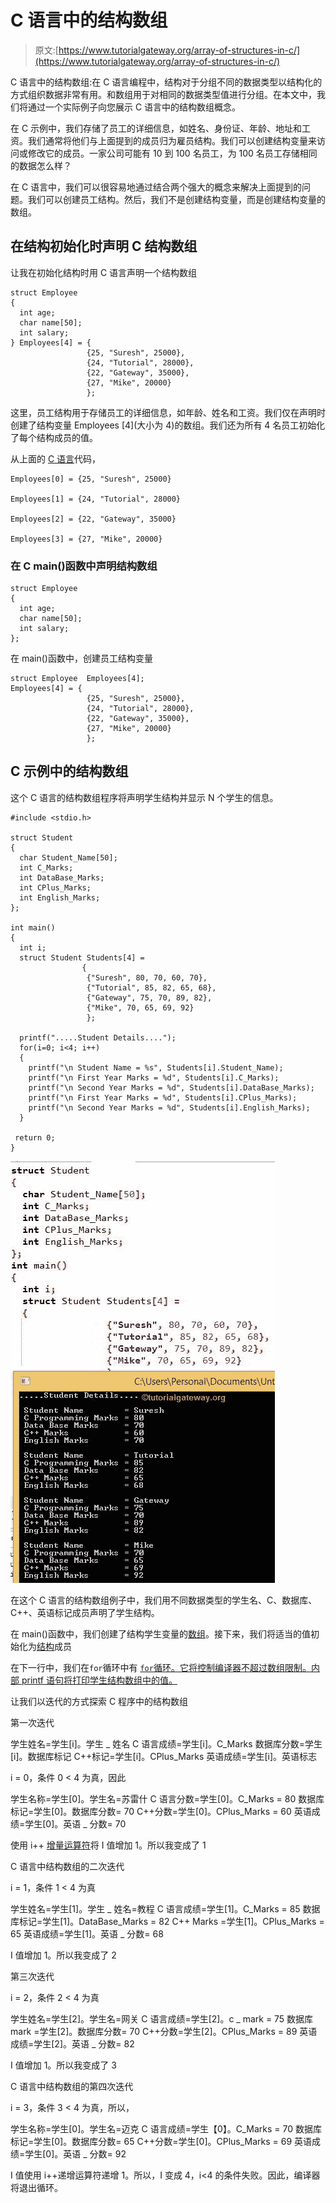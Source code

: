 # C 语言中的结构数组

> 原文:[https://www.tutorialgateway.org/array-of-structures-in-c/](https://www.tutorialgateway.org/array-of-structures-in-c/)

C 语言中的结构数组:在 C 语言编程中，结构对于分组不同的数据类型以结构化的方式组织数据非常有用。和数组用于对相同的数据类型值进行分组。在本文中，我们将通过一个实际例子向您展示 C 语言中的结构数组概念。

在 C 示例中，我们存储了员工的详细信息，如姓名、身份证、年龄、地址和工资。我们通常将他们与上面提到的成员归为雇员结构。我们可以创建结构变量来访问或修改它的成员。一家公司可能有 10 到 100 名员工，为 100 名员工存储相同的数据怎么样？

在 C 语言中，我们可以很容易地通过结合两个强大的概念来解决上面提到的问题。我们可以创建员工结构。然后，我们不是创建结构变量，而是创建结构变量的数组。

## 在结构初始化时声明 C 结构数组

让我在初始化结构时用 C 语言声明一个结构数组

```
struct Employee
{
  int age;
  char name[50];
  int salary;
} Employees[4] = {
                 {25, "Suresh", 25000},
                 {24, "Tutorial", 28000},
                 {22, "Gateway", 35000},
                 {27, "Mike", 20000}
                 };

```

这里，员工结构用于存储员工的详细信息，如年龄、姓名和工资。我们仅在声明时创建了结构变量 Employees [4](大小为 4)的数组。我们还为所有 4 名员工初始化了每个结构成员的值。

从上面的 [C 语言](https://www.tutorialgateway.org/c-programming/)代码，

```
Employees[0] = {25, "Suresh", 25000}

Employees[1] = {24, "Tutorial", 28000}

Employees[2] = {22, "Gateway", 35000}

Employees[3] = {27, "Mike", 20000}

```

### 在 C main()函数中声明结构数组

```
struct Employee
{
  int age;
  char name[50];
  int salary;
};
```

在 main()函数中，创建员工结构变量

```
struct Employee  Employees[4];
Employees[4] = {
                 {25, "Suresh", 25000},
                 {24, "Tutorial", 28000},
                 {22, "Gateway", 35000},
                 {27, "Mike", 20000}
                 };

```

## C 示例中的结构数组

这个 C 语言的结构数组程序将声明学生结构并显示 N 个学生的信息。

```
#include <stdio.h>

struct Student
{
  char Student_Name[50];
  int C_Marks;
  int DataBase_Marks;
  int CPlus_Marks;
  int English_Marks;
};

int main()
{
  int i;
  struct Student Students[4] = 
                {
                 {"Suresh", 80, 70, 60, 70},
                 {"Tutorial", 85, 82, 65, 68},
                 {"Gateway", 75, 70, 89, 82},
                 {"Mike", 70, 65, 69, 92}
                 };

  printf(".....Student Details....");
  for(i=0; i<4; i++)
  {
    printf("\n Student Name = %s", Students[i].Student_Name);
    printf("\n First Year Marks = %d", Students[i].C_Marks);
    printf("\n Second Year Marks = %d", Students[i].DataBase_Marks);
    printf("\n First Year Marks = %d", Students[i].CPlus_Marks);
    printf("\n Second Year Marks = %d", Students[i].English_Marks);
  }    

 return 0;
}
```

![Array of Structures in C](img/8928ad30ce51ee45f683dbd43d642c03.png)

在这个 C 语言的结构数组例子中，我们用不同数据类型的学生名、C、数据库、C++、英语标记成员声明了学生结构。

在 main()函数中，我们创建了结构学生变量的[数组](https://www.tutorialgateway.org/array-in-c/)。接下来，我们将适当的值初始化为[结构](https://www.tutorialgateway.org/structures-in-c/)成员

在下一行中，我们在`for`循环中有 [`for`循环。它将控制编译器不超过数组限制。内部 printf 语句将打印学生结构数组中的值。](https://www.tutorialgateway.org/for-loop-in-c-programming/)

让我们以迭代的方式探索 C 程序中的结构数组

第一次迭代

学生姓名=学生[i]。学生 _ 姓名
C 语言成绩=学生[i]。C_Marks
数据库分数=学生[i]。数据库标记
C++标记=学生[i]。CPlus_Marks
英语成绩=学生[i]。英语标志

i = 0，条件 0 < 4 为真，因此

学生名称=学生[0]。学生名=苏雷什
C 语言分数=学生[0]。C_Marks = 80
数据库标记=学生[0]。数据库分数= 70
C++分数=学生[0]。CPlus_Marks = 60
英语成绩=学生[0]。英语 _ 分数= 70

使用 i++ [增量运算符](https://www.tutorialgateway.org/increment-and-decrement-operators-in-c/ "C Increment & Decrement Operators")将 I 值增加 1。所以我变成了 1

C 语言中结构数组的二次迭代

i = 1，条件 1 < 4 为真

学生姓名=学生[1]。学生 _ 姓名=教程
C 语言成绩=学生[1]。C_Marks = 85
数据库标记=学生[1]。DataBase_Marks = 82
C++ Marks =学生[1]。CPlus_Marks = 65
英语成绩=学生[1]。英语 _ 分数= 68

I 值增加 1。所以我变成了 2

第三次迭代

i = 2，条件 2 < 4 为真

学生姓名=学生[2]。学生名=网关
C 语言成绩=学生[2]。c _ mark = 75
数据库 mark =学生[2]。数据库分数= 70
C++分数=学生[2]。CPlus_Marks = 89
英语成绩=学生[2]。英语 _ 分数= 82

I 值增加 1。所以我变成了 3

C 语言中结构数组的第四次迭代

i = 3，条件 3 < 4 为真，所以，

学生名称=学生[0]。学生名=迈克
C 语言成绩=学生【0】。C_Marks = 70
数据库标记=学生[0]。数据库分数= 65
C++分数=学生[0]。CPlus_Marks = 69
英语成绩=学生[0]。英语 _ 分数= 92

I 值使用 i++递增运算符递增 1。所以，I 变成 4，i<4 的条件失败。因此，编译器将退出循环。